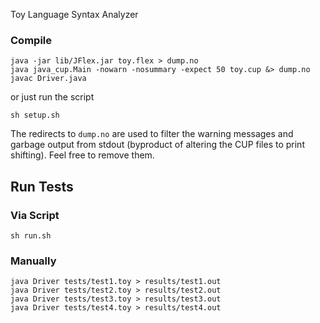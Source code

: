 Toy Language Syntax Analyzer

### Compile

```
java -jar lib/JFlex.jar toy.flex > dump.no
java java_cup.Main -nowarn -nosummary -expect 50 toy.cup &> dump.no
javac Driver.java
```

or just run the script

```
sh setup.sh
```

The redirects to ``dump.no`` are used to filter the warning messages and garbage output from stdout (byproduct of altering the CUP files to print shifting). Feel free to remove them. 


## Run Tests

### Via Script

```
sh run.sh
```

### Manually

```
java Driver tests/test1.toy > results/test1.out
java Driver tests/test2.toy > results/test2.out
java Driver tests/test3.toy > results/test3.out
java Driver tests/test4.toy > results/test4.out
```